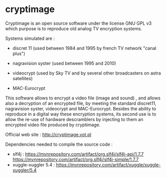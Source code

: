# cryptimage

Cryptimage is an open source software under the license GNU GPL v3 which purpose is to reproduce old analog TV encryption systems.

Systems simulated are : 

- discret 11 (used between 1984 and 1995 by french TV network "canal plus") 

- nagravision syster (used between 1995 and 2010) 

- videocrypt (used by Sky TV and by several other broadcasters on astra satellites)

- MAC-Eurocrypt

This software allows to encrypt a video file (image and sound) , and allows also a decryption of an encrypted file, by meeting the standard discret11, nagravision syster, videocrypt and MAC-Eurocrypt.
Besides the ability to reproduce in a digital way these encryption systems, its second use is to allow the re-use of hardware descramblers by injecting to them an encrypted video file produced by cryptimage.

Official web site :
http://cryptimage.vot.pl

Dependencies needed to compile the source code : 

- slf4j : https://mvnrepository.com/artifact/org.slf4j/slf4j-api/1.7.7 https://mvnrepository.com/artifact/org.slf4j/slf4j-simple/1.7.7
- xuggle-xuggler 5.4 : https://mvnrepository.com/artifact/xuggle/xuggle-xuggler/5.4
